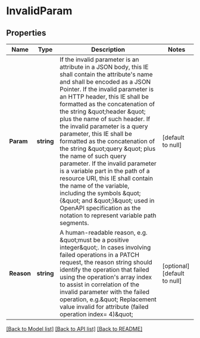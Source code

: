 # InvalidParam

## Properties
Name | Type | Description | Notes
------------ | ------------- | ------------- | -------------
**Param** | **string** | If the invalid parameter is an attribute in a JSON body, this IE shall contain the  attribute&#x27;s name and shall be encoded as a JSON Pointer. If the invalid parameter is  an HTTP header, this IE shall be formatted as the concatenation of the string \&quot;header \&quot;  plus the name of such header. If the invalid parameter is a query parameter, this IE  shall be formatted as the concatenation of the string \&quot;query \&quot; plus the name of such  query parameter. If the invalid parameter is a variable part in the path of a resource  URI, this IE shall contain the name of the variable, including the symbols \&quot;{\&quot; and \&quot;}\&quot;  used in OpenAPI specification as the notation to represent variable path segments.  | [default to null]
**Reason** | **string** | A human-readable reason, e.g. \&quot;must be a positive integer\&quot;. In cases involving failed  operations in a PATCH request, the reason string should identify the operation that  failed using the operation&#x27;s array index to assist in correlation of the invalid  parameter with the failed operation, e.g.\&quot; Replacement value invalid for attribute  (failed operation index&#x3D; 4)\&quot;  | [optional] [default to null]

[[Back to Model list]](../README.md#documentation-for-models) [[Back to API list]](../README.md#documentation-for-api-endpoints) [[Back to README]](../README.md)


